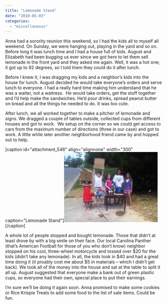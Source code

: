 ```yaml
---
title: "Lemonade Stand"
date: "2010-05-03"
categories: 
  - "miscellaneous"
---
```


Anna had a sorority reunion this weekend, so I had the kids all to myself all weekend. On Sunday, we were hanging out, playing in the yard and so on. Before long it was lunch time and I had a house full of kids. August and Elizabeth had been bugging us ever since we got here to let them sell lemonade in the front yard and they asked me again. Well, it was a hot one; it got up to 92 degrees, so I told them they could do it after lunch.

Before I knew it, I was dragging my kids and a neighbor’s kids into the house for lunch. August decided he would take everyone’s orders and serve lunch to everyone. I had a really hard time making him understand that he was a waiter, not a waitress.  He would take orders, get the stuff together and I’d help make the sandwiches. He’d pour drinks, spread peanut butter on bread and all the things he needed to do. It was too cute.

After lunch, we all worked together to make a pitcher of lemonade and signs. We dragged a couple of tables outside, collected cups from different houses and got to work.  We setup on the corner so we could get access to cars from the maximum number of directions (three in our case) and got to work. A little while later another neighborhood friend came by and hopped out to help.

\[caption id="attachment\_546" align="alignnone" width="300" caption="Lemonade Stand"\][![](images/Lemonade-Stand-300x225.jpg "Lemonade Stand")](http://www.thewargos.com/wp-content/uploads/2010/05/Lemonade-Stand.jpg)\[/caption\]

A whole lot of people stopped and bought lemonade. Those that didn’t at least drove by with a big smile on their face. Our local Carolina Panther (that’s American Football for those of you who don’t know) neighbor stopped on his cool, three-wheel motorcycle and tossed over $20 for the kids (didn’t take any lemonade). In all, the kids took in $40 and had a great time doing it (it proably cost me about $5 in materials – which I didn’t get back). We took all of the money into the house and sat at the table to split it all up. August suggested that everyone make a bank out of green plastic cups, so everyone had their own, special place to put their earnings.

I’m sure we’ll be doing it again soon. Anna promised to make some cookies or Rice Krispie Treats to add some food to the list of sale items. Could be fun.
